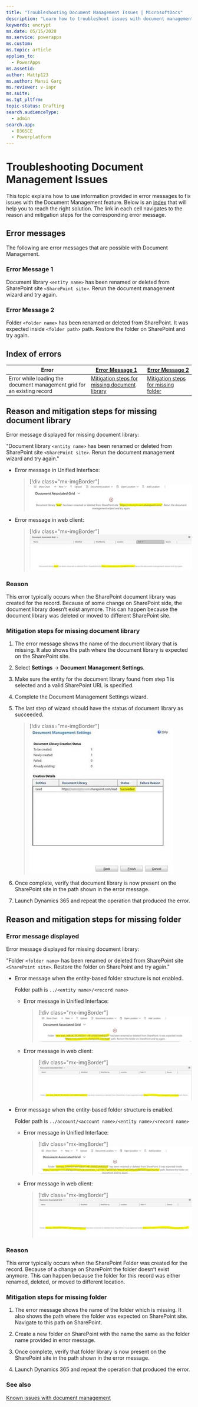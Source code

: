 ```yaml
---
title: "Troubleshooting Document Management Issues | MicrosoftDocs"
description: "Learn how to troubleshoot issues with document management"
keywords: encrypt
ms.date: 05/15/2020
ms.service: powerapps
ms.custom: 
ms.topic: article
applies_to: 
  - PowerApps
ms.assetid: 
author: Mattp123
ms.author: Mansi Garg
ms.reviewer: v-iapr
ms.suite: 
ms.tgt_pltfrm: 
topic-status: Drafting
search.audienceType: 
  - admin
search.app: 
  - D365CE
  - Powerplatform
---
```


# Troubleshooting Document Management Issues

This topic explains how to use information provided in error messages to fix issues with the Document Management feature.
Below is an [index](#index-of-errors) that will help you to reach the right solution. The link in each cell navigates to the reason and mitigation steps for the corresponding error message.

## Error messages

The following are error messages that are possible with Document Management.

### Error Message 1

  Document library `<entity name>` has been renamed or deleted from SharePoint site `<SharePoint site>`. Rerun the document management wizard and try again.

### Error Message 2

  Folder `<folder name>` has been renamed or deleted from SharePoint. It was expected inside `<folder path>` path. Restore the folder on SharePoint and try again.

## Index of errors

|Error | [Error Message 1](#error-message-1) | [Error Message 2](#error-message-2) |
|----------------|-----------------|-----------------|
|Error while loading the document management grid for an existing record     |  [Mitigation steps for missing document library](#mitigation-steps-for-missing-document-library)      | [Mitigation steps for missing folder](#mitigation-steps-for-missing-folder)        |

## Reason and mitigation steps for missing document library

Error message displayed for missing document library:

"Document library `<entity name>` has been renamed or deleted from SharePoint site `<SharePoint site>`. Rerun the document management wizard and try again."

- Error message in Unified Interface:

  > [!div class="mx-imgBorder"]
  > ![Error message in Unified Interface](media/error-in-unified-interface.png)

- Error message in web client:

  > [!div class="mx-imgBorder"]
  > ![Error message in web client](media/error-in-web-client.png)

### Reason

This error typically occurs when the SharePoint document library was created for the record. Because of some change on SharePoint side, the document library doesn’t exist anymore. This can happen because the document library was deleted or moved to different SharePoint site.

### Mitigation steps for missing document library

1.  The error message shows the name of the document library that is missing. It also shows the path where the document library is expected on the SharePoint site.

2.  Select **Settings**  -> **Document Management Settings**.

3.  Make sure the entity for the document library found from step 1 is selected and a valid SharePoint URL is specified.

4.  Complete the Document Management Settings wizard.

5.  The last step of wizard should have the status of document library as succeeded.

      > [!div class="mx-imgBorder"]
      > ![Error message in web client](media/doc-library-create-succeed.png)

6.  Once complete, verify that document library is now present on the SharePoint site in the path shown in the error message.

7.  Launch Dynamics 365 and repeat the operation that produced the error.


## Reason and mitigation steps for missing folder

### Error message displayed

Error message displayed for missing document library:

  "Folder `<folder name>` has been renamed or deleted from SharePoint site `<SharePoint site>`. Restore the folder on SharePoint and try again."

- Error message when the entity-based folder structure is not enabled.

  Folder path is `../<entity name>/<record name>`

  - Error message in Unified Interface:

    > [!div class="mx-imgBorder"]
    > ![Error message in Unified Interface](media/folder-error1-in-unified-interface.png)

  - Error message in web client:

    > [!div class="mx-imgBorder"]
    > ![Error message in web client](media/folder-error1-in-web-client.png)

- Error message when the entity-based folder structure is enabled.

  Folder path is `../account/<account name>/<entity name>/<record name>`

  - Error message in Unified Interface:

    > [!div class="mx-imgBorder"]
    > ![Error message in Unified Interface](media/folder-error2-in-unified-interface.png)

  - Error message in web client:

    > [!div class="mx-imgBorder"]
    > ![Error message in web client](media/folder-error2-in-web-client.png)

### Reason

This error typically occurs when the SharePoint Folder was created for the record. Because of a change on SharePoint the folder doesn’t exist anymore. This can happen because the folder for this record was either renamed, deleted, or moved to different location.

### Mitigation steps for missing folder

1.  The error message shows the name of the folder which is missing. It also shows the path where the folder was expected on SharePoint site. Navigate to this path on SharePoint.

2.	Create a new folder on SharePoint with the name the same as the folder name provided in error message.

3.	Once complete, verify that folder library is now present on the SharePoint site in the path shown in the error message.

4.	Launch Dynamics 365 and repeat the operation that produced the error.


### See also
[Known issues with document management](doc-management-known-issues.md) 

